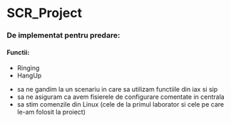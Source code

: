 # SCR_Project

<h3>De implementat pentru predare:</h3>
<h4>Functii:</h4>
<ul>
    <li>Ringing</li>
    <li>HangUp</li>
</ul>
<ul>
<li>sa ne gandim la un scenariu in care sa utilizam functiile din iax si sip</li>
<li>sa ne asiguram ca avem fisierele de configurare comentate in centrala</li>
<li>sa stim comenzile din Linux (cele de la primul laborator si cele pe care le-am folosit la proiect)</li>
</ul>
